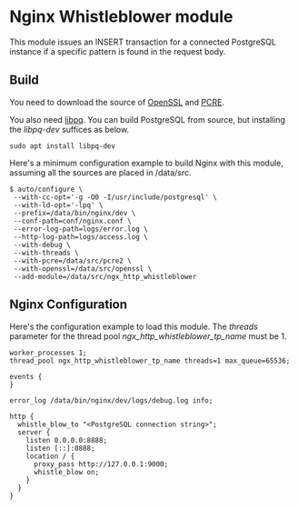 # Nginx Whistleblower module

This module issues an INSERT transaction for a connected PostgreSQL instance
if a specific pattern is found in the request body.

## Build

You need to download the source of [OpenSSL](https://www.openssl.org/)
and [PCRE](https://pcre.org/).

You also need [libpq](https://www.postgresql.org/docs/current/libpq.html).  You
can build PostgreSQL from source, but installing the *libpq-dev* suffices as
below.

```
sudo apt install libpq-dev
```

Here's a minimum configuration example to build Nginx with this module,
assuming all the sources are placed in /data/src.

```
$ auto/configure \
 --with-cc-opt='-g -O0 -I/usr/include/postgresql' \
 --with-ld-opt='-lpq' \
 --prefix=/data/bin/nginx/dev \
 --conf-path=conf/nginx.conf \
 --error-log-path=logs/error.log \
 --http-log-path=logs/access.log \
 --with-debug \
 --with-threads \
 --with-pcre=/data/src/pcre2 \
 --with-openssl=/data/src/openssl \
 --add-module=/data/src/ngx_http_whistleblower
```

## Nginx Configuration

Here's the configuration example to load this module.  The *threads* parameter
for the thread pool *ngx_http_whistleblower_tp_name* must be 1.

```
worker_processes 1;
thread_pool ngx_http_whistleblower_tp_name threads=1 max_queue=65536;

events {
}

error_log /data/bin/nginx/dev/logs/debug.log info;

http {
  whistle_blow_to "<PostgreSQL connection string>";
  server {
    listen 0.0.0.0:8888;
    listen [::]:8888;
    location / {
      proxy_pass http://127.0.0.1:9000;
      whistle_blow on;
    }
  }
}
```
